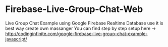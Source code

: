 # Firebase-Live-Group-Chat-Web
Live Group Chat Example using Google Firebase Realtime Database
use it is best way create own massanger 
You can find step by step setup here -> http://codinginfinite.com/google-firebase-live-group-chat-example-javascript/
